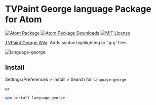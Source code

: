 # TVPaint George language Package for Atom

[![Atom Package](https://img.shields.io/apm/v/language-grg.svg)](https://atom.io/packages/language-george)
[![Atom Package Downloads](https://img.shields.io/apm/dm/language-grg.svg)](https://atom.io/packages/language-george)
[![MIT License](http://img.shields.io/badge/license-MIT-blue.svg?style=flat)](https://github.com/blastframe/atom-language-george/blob/master/LICENSE.md)

[TVPaint George Wiki](https://wiki.tvpaint.com/index.php?title=George). Adds syntax highlighting to '.grg' files.

![language-george](https://i.imgur.com/FIDzORz.png)

## Install

Settings/Preferences > Install > Search for `language-george`

or

```bash
apm install language-george
```
